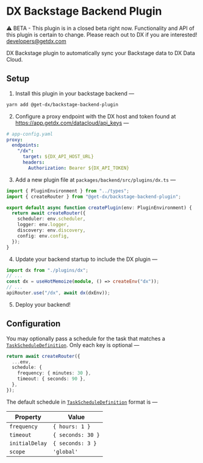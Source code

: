 # DX Backstage Backend Plugin

⚠️ BETA - This plugin is in a closed beta right now. Functionality and API of this plugin is certain to change. Please reach out to DX if you are interested! developers@getdx.com

DX Backstage plugin to automatically sync your Backstage data to DX Data Cloud.

## Setup

1. Install this plugin in your backstage backend —

```bash
yarn add @get-dx/backstage-backend-plugin
```

2. Configure a proxy endpoint with the DX host and token found at https://app.getdx.com/datacloud/api_keys —

```yaml
# app-config.yaml
proxy:
  endpoints:
    "/dx":
      target: ${DX_API_HOST_URL}
      headers:
        Authorization: Bearer ${DX_API_TOKEN}
```

3. Add a new plugin file at `packages/backend/src/plugins/dx.ts` —

```ts
import { PluginEnvironment } from "../types";
import { createRouter } from "@get-dx/backstage-backend-plugin";

export default async function createPlugin(env: PluginEnvironment) {
  return await createRouter({
    scheduler: env.scheduler,
    logger: env.logger,
    discovery: env.discovery,
    config: env.config,
  });
}
```

4. Update your backend startup to include the DX plugin —

```ts
import dx from "./plugins/dx";
// ...
const dx = useHotMemoize(module, () => createEnv("dx"));
// ...
apiRouter.use("/dx", await dx(dxEnv));
```

5. Deploy your backend!

## Configuration

You may optionally pass a schedule for the task that matches a [`TaskScheduleDefinition`](https://backstage.io/docs/reference/backend-tasks.taskscheduledefinition/#properties).
Only each key is optional —

```ts
return await createRouter({
  ...env,
  schedule: {
    frequency: { minutes: 30 },
    timeout: { seconds: 90 },
  },
});
```

The default schedule in [`TaskScheduleDefinition`](https://backstage.io/docs/reference/backend-tasks.taskscheduledefinition/#properties) format is —

| Property       | Value             |
| -------------- | ----------------- |
| `frequency`    | `{ hours: 1 }`    |
| `timeout`      | `{ seconds: 30 }` |
| `initialDelay` | `{ seconds: 3 }`  |
| `scope`        | `'global'`        |
